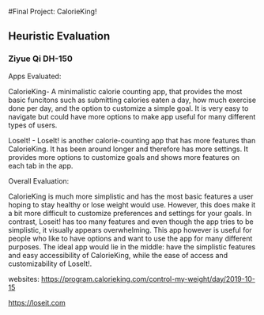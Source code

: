 #Final Project: CalorieKing! 

## Heuristic Evaluation
### Ziyue Qi DH-150

Apps Evaluated:

CalorieKing- A minimalistic calorie counting app, that provides the most basic funcitons such as submitting calories eaten a day, how much exercise done per day, and the option to customize a simple goal. It is very easy to navigate but could have more options to make app useful for many different types of users. 

LoseIt! - LoseIt! is another calorie-counting app that has more features than CalorieKing. It has been around longer and therefore has more settings. It provides more options to customize goals and shows more features on each tab in the app. 

Overall Evaluation: 

CalorieKing is much more simplistic and has the most basic features a user hoping to stay healthy or lose weight would use. However, this does make it a bit more difficult to customize preferences and settings for your goals. In contrast, Loseit! has too many features and even though the app tries to be simplistic, it visually appears overwhelming. This app however is useful for people who like to have options and want to use the app for many different purposes. The ideal app would lie in the middle: have the simplistic features and easy accessibility of CalorieKing,  while the ease of access and customizability of LoseIt!. 

websites: 
https://program.calorieking.com/control-my-weight/day/2019-10-15

https://loseit.com
